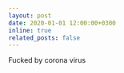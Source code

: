 ```yaml
---
layout: post
date: 2020-01-01 12:00:00+0300
inline: true
related_posts: false
---
```


Fucked by corona virus
